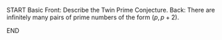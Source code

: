 START
Basic
Front: Describe the Twin Prime Conjecture.
Back: There are infinitely many pairs of prime numbers of the form $(p,p+2)$.
<!--ID: 1745138784655-->
END
